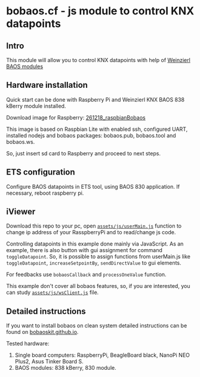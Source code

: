 # bobaos.cf - js module to control KNX datapoints

## Intro

This module will allow you to control KNX datapoints with help of [Weinzierl BAOS modules](https://weinzierl.de/index.php/en/all-knx/knx-module-en)

## Hardware installation

Quick start can be done with Raspberry Pi and Weinzierl KNX BAOS 838 kBerry module installed.

Download image for Raspberry: [261218_raspbianBobaos](https://drive.google.com/file/d/1au5h-BIoJlb7irvMgZ08hFaJVf2cnjVl/view?usp=sharing)

This image is based on Raspbian Lite with enabled ssh, configured UART, installed nodejs and bobaos packages: bobaos.pub, bobaos.tool and bobaos.ws.

So, just insert sd card to Raspberry and proceed to next steps.

## ETS configuration

Configure BAOS datapoints in ETS tool, using BAOS 830 application. If necessary, reboot raspberry pi.

## iViewer

Download this repo to your pc, open [`assets/js/userMain.js`](./assets/js/userMain.js) function to change ip address of your RasspberryPi and to read/change js code.

Controlling datapoints in this example done mainly via JavaScript. As an example, there is also button with gui assignment for command `toggleDatapoint`. So, it is possible to assign functions from userMain.js like `toggleDatapoint`, `increaseSetpointBy`, `sendDirectValue` to gui elements.

For feedbacks use `bobaosCallback` and `processOneValue` function.

This example don't cover all bobaos features, so, if you are interested, you can study [`assets/js/wsClient.js`](./assets/js/wsClient.js) file.

## Detailed instructions

If you want to install bobaos on clean system detailed instructions can be found on [bobaoskit.github.io](https://bobaoskit.github.io).

Tested hardware: 

1. Single board computers: RaspberryPi, BeagleBoard black, NanoPi NEO Plus2, Asus Tinker Board S.
2. BAOS modules: 838 kBerry, 830 module.
